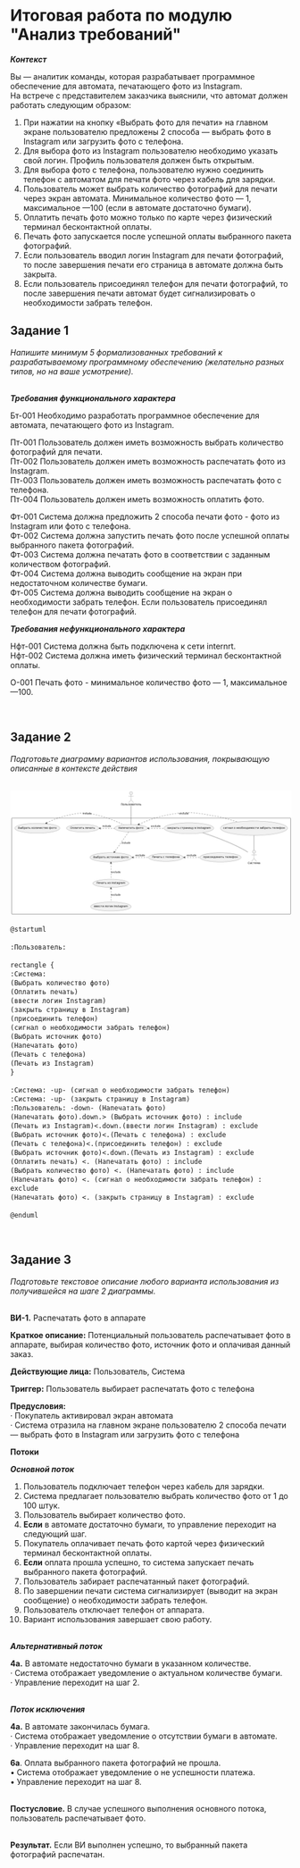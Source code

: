**Итоговая работа по модулю "Анализ требований"**
=
***Контекст*** 
 
Вы — аналитик команды, которая разрабатывает программное обеспечение для автомата, печатающего фото из Instagram.  
На встрече с представителем заказчика выяснили, что автомат должен работать следующим образом:

1.  При нажатии на кнопку «Выбрать фото для печати» на главном экране пользователю предложены 2 способа — выбрать фото в Instagram или загрузить фото с телефона.
2.  Для выбора фото из Instagram пользователю необходимо указать свой логин. Профиль пользователя должен быть открытым.
3.  Для выбора фото с телефона, пользователю нужно соединить телефон с автоматом для печати фото через кабель для зарядки.
4.  Пользователь может выбрать количество фотографий для печати через экран автомата. Минимальное количество фото — 1, максимальное —100 (если в автомате достаточно бумаги).
5.  Оплатить печать фото можно только по карте через физический терминал бесконтактной оплаты.
6.  Печать фото запускается после успешной оплаты выбранного пакета фотографий.
7.  Если пользователь вводил логин Instagram для печати фотографий, то после завершения печати его страница в автомате должна быть закрыта.
8.  Если пользователь присоединял телефон для печати фотографий, то после завершения печати автомат будет сигнализировать о необходимости забрать телефон.
   
   **Задание 1**
-
   *Напишите минимум 5 формализованных требований к разрабатываемому программному обеспечению (желательно разных типов, но на ваше усмотрение).*

\
***Требования функционального характера***

Бт-001 Необходимо разработать программное обеспечение для автомата, печатающего фото из Instagram.

Пт-001 Пользователь должен иметь возможность выбрать количество фотографий для печати.\
Пт-002 Пользователь должен иметь возможность распечатать фото из Instagram.\
Пт-003 Пользователь должен иметь возможность распечатать фото с телефона.\
Пт-004 Пользователь должен иметь возможность оплатить фото.

Фт-001 Система должна предложить 2 способа печати фото - фото из Instagram или фото с телефона.\
Фт-002 Система должна запустить печать фото после успешной оплаты выбранного пакета фотографий.\
Фт-003 Система должна печатать фото в соответствии с заданным количеством фотографий.\
Фт-004 Система должна выводить сообщение на экран при недостаточном количестве бумаги.\
Фт-005 Система должна выводить сообщение на экран о необходимости забрать телефон. Если пользователь присоединял телефон для печати фотографий.


***Требования нефункционального характера***

Нфт-001 Система должна быть подключена к сети internrt.\
Нфт-002 Система должна иметь физический терминал бесконтактной оплаты.

О-001 Печать фото - минимальное количество фото — 1, максимальное —100.

<br>

   **Задание 2**
-
   *Подготовьте диаграмму вариантов использования, покрывающую описанные в контексте действия*
   
\
![диаграмма ВИ](<диаграмма ВИ итоговая работа.png>)

```
@startuml

:Пользователь:

rectangle {
:Система:
(Выбрать количество фото)
(Оплатить печать)
(ввести логин Instagram)
(закрыть страницу в Instagram)
(присоединить телефон)
(сигнал о необходимости забрать телефон)
(Выбрать источник фото)
(Напечатать фото)
(Печать с телефона)
(Печать из Instagram)
}

:Система: -up- (сигнал о необходимости забрать телефон)
:Система: -up- (закрыть страницу в Instagram)
:Пользователь: -down- (Напечатать фото)
(Напечатать фото).down.> (Выбрать источник фото) : include
(Печать из Instagram)<.down.(ввести логин Instagram) : exclude
(Выбрать источник фото)<.(Печать с телефона) : exclude
(Печать с телефона)<.(присоединить телефон) : exclude
(Выбрать источник фото)<.down.(Печать из Instagram) : exclude
(Оплатить печать) <. (Напечатать фото) : include
(Выбрать количество фото) <. (Напечатать фото) : include
(Напечатать фото) <. (сигнал о необходимости забрать телефон) : exclude
(Напечатать фото) <. (закрыть страницу в Instagram) : exclude

@enduml
```



<br>

**Задание 3**
-
   *Подготовьте текстовое описание любого варианта использования из получившейся на шаге 2 диаграммы.*

\
**BИ-1.** Распечатать фото в аппарате

**Краткое описание:** Потенциальный пользователь распечатывает фото в аппарате, выбирая количество фото, источник фото и оплачивая данный заказ.

**Действующие лица:** Пользователь, Система

**Триггер:** Пользователь выбирает распечатать фото с телефона

**Предусловия:**\
·  Покупатель активировал экран автомата\
·  Система отразила на главном экране пользователю 2 способа печати — выбрать фото в Instagram или загрузить фото с телефона

**Потоки**

***Основной поток***

1. Пользователь подключает телефон через кабель для зарядки.
2. Система предлагает пользователю выбрать количество фото от 1 до 100 штук.
3. Пользователь выбирает количество фото.
4. **Если** в автомате достаточно бумаги, то управление переходит на следующий шаг.
5. Покупатель оплачивает печать фото картой через физический терминал бесконтактной оплаты.
6. **Если** оплата прошла успешно, то система запускает печать выбранного пакета фотографий.
7. Пользователь забирает распечатанный пакет фотографий.
8. По завершении печати система сигнализирует (выводит на экран сообщение) о необходимости забрать телефон.
9. Пользователь отключает телефон от аппарата.
10. Вариант использования завершает свою работу.

\
 ***Альтернативный поток***

**4а.** В автомате недостаточно бумаги в указанном количестве.\
·  Система отображает уведомление о актуальном количестве бумаги.\
·  Управление переходит на шаг 2.

\
***Поток исключения***

**4а.** В автомате закончилась бумага.\
·  Система отображает уведомление о отсутствии бумаги в автомате.\
·  Управление переходит на шаг 8.

**6а**. Оплата выбранного пакета фотографий не прошла.\
• Система отображает уведомление о не успешности платежа.\
• Управление переходит на шаг 8.

\
**Постусловие.** В случае успешного выполнения основного потока, пользователь распечатывает фото.

\
**Результат.** Если ВИ выполнен успешно, то выбранный пакета фотографий распечатан.